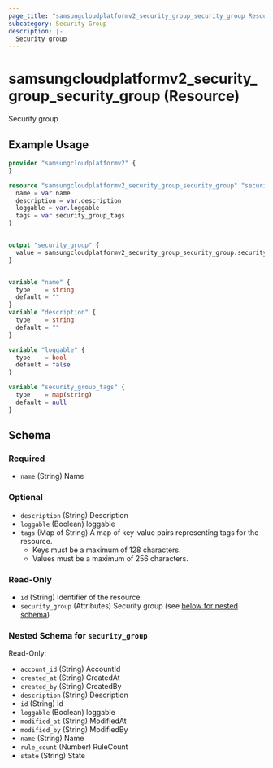 ```yaml
---
page_title: "samsungcloudplatformv2_security_group_security_group Resource - samsungcloudplatformv2"
subcategory: Security Group
description: |-
  Security group
---
```


# samsungcloudplatformv2_security_group_security_group (Resource)

Security group

## Example Usage

```terraform
provider "samsungcloudplatformv2" {
}

resource "samsungcloudplatformv2_security_group_security_group" "securitygroup" {
  name = var.name
  description = var.description
  loggable = var.loggable
  tags = var.security_group_tags
}


output "security_group" {
  value = samsungcloudplatformv2_security_group_security_group.securitygroup.security_group
}


variable "name" {
  type    = string
  default = ""
}
variable "description" {
  type    = string
  default = ""
}

variable "loggable" {
  type    = bool
  default = false
}

variable "security_group_tags" {
  type    = map(string)
  default = null
}
```

<!-- schema generated by tfplugindocs -->
## Schema

### Required

- `name` (String) Name

### Optional

- `description` (String) Description
- `loggable` (Boolean) loggable
- `tags` (Map of String) A map of key-value pairs representing tags for the resource.
  - Keys must be a maximum of 128 characters.
  - Values must be a maximum of 256 characters.

### Read-Only

- `id` (String) Identifier of the resource.
- `security_group` (Attributes) Security group (see [below for nested schema](#nestedatt--security_group))

<a id="nestedatt--security_group"></a>
### Nested Schema for `security_group`

Read-Only:

- `account_id` (String) AccountId
- `created_at` (String) CreatedAt
- `created_by` (String) CreatedBy
- `description` (String) Description
- `id` (String) Id
- `loggable` (Boolean) loggable
- `modified_at` (String) ModifiedAt
- `modified_by` (String) ModifiedBy
- `name` (String) Name
- `rule_count` (Number) RuleCount
- `state` (String) State